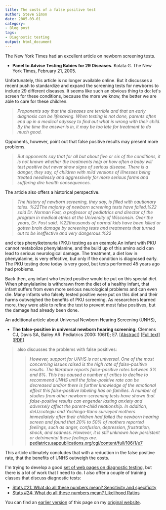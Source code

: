 ```yaml
---
title: The costs of a false positive test
author: Steve Simon
date: 2005-03-01
category:
- Blog post
tags:
- Diagnostic testing
output: html_document
---
```

The New York Times had an excellent article on newborn screening tests.

-   **Panel to Advise Testing Babies for 29 Diseases.** Kolata G. The
    New York Times, February 21, 2005.

Unfortunately, this article is no longer available online. But it
discusses a recent push to standardize and expand the screening tests
for newborns to include 29 different diseases. It seems like such an
obvious thing to do: let\'s screen for these conditions, because the
more we know, the better we are able to care for these children.

> *Proponents say that the diseases are terrible and that an early
> diagnosis can be lifesaving. When testing is not done, parents often
> end up in a medical odyssey to find out what is wrong with their
> child. By the time the answer is in, it may be too late for treatment
> to do much good.*

Opponents, however, point out that false positive results may present
more problems.

> *But opponents say that for all but about five or six of the
> conditions, it is not known whether the treatments help or how often a
> baby will test positive but never show signs of serious disease. There
> is a danger, they say, of children with mild versions of illnesses
> being treated needlessly and aggressively for more serious forms and
> suffering dire health consequences.*

The article also offers a historical perspective.

> *The history of newborn screening, they say, is filled with cautionary
> tales. %22The majority of newborn screening tests have failed,%22 said
> Dr. Norman Fost, a professor of pediatrics and director of the program
> in medical ethics at the University of Wisconsin. Over the years, Dr.
> Fost said, %22thousands of normal kids have been killed or gotten
> brain damage by screening tests and treatments that turned out to be
> ineffective and very dangerous.%22*

and cites phenylketonuria (PKU) testing as an example.An infant with PKU
cannot metabolize phenylalanine, and the build up of this amino acid can
lead to serious neurological damage. The treatment, a diet low in
phenyalanine, is very effective, but only if the condition is diagnosed
early. The PKU testing done today is very good, but tests performed 45
years ago had problems.

Back then, any infant who tested positive would be put on this special
diet. When phenylalanine is withdrawn from the diet of a healthy infant,
that infant suffers from even more serious neurological problems and can
even die. Many infants who falsely tested positive were put on this diet
and their harms outweighed the benefits of PKU screening. As researchers
learned more, they were able to refine the test to prevent most false
positives, but the damage had already been done.

An additional article about Universal Newborn Hearing Screening (UNHS),

-   **The false-positive in universal newborn hearing screening.**
    Clemens CJ, Davis SA, Bailey AR. Pediatrics 2000: 106(1); E7.
    [\[Abstract\]](http://pediatrics.aappublications.org/cgi/content/abstract/106/1/e7)
    [\[Full
    text\]](http://pediatrics.aappublications.org/cgi/content/full/106/1/e7)
    [\[PDF\]](http://pediatrics.aappublications.org/cgi/reprint/106/1/e7.pdf)

> also discusses the problems with false positives:
>
> > *However, support for UNHS is not universal. One of the most
> > concerning issues raised is the high rate of false-positive results.
> > The literature reports false-positive rates between 3% and 8%. This
> > has caused a number of critics to decline to recommend UNHS until
> > the false-positive rate can be decreased and/or there is further
> > knowledge of the emotional effect this false-positive labeling has
> > on families. A number of studies from other newborn-screening tests
> > have shown that false-positive results can engender lasting anxiety
> > and adversely affect the parent-child relationship. In addition,
> > deUzcategiu and Yoshinga-Itano surveyed mothers immediately after
> > their children had failed the newborn hearing screen and found that
> > 20% to 50% of mothers reported feelings, such as anger, confusion,
> > depression, frustration, shock, and sadness. However, it is still
> > unknown how persistent or detrimental these feelings are.*
> > [pediatrics.aappublications.org/cgi/content/full/106/1/e7](http://pediatrics.aappublications.org/cgi/content/full/106/1/e7)

This article ultimately concludes that with a reduction in the false
positive rate, that the benefits of UNHS outweigh the costs.

I\'m trying to develop a good [set of web pages on diagnostic
testing](../category/DiagnosticTesting.html), but there is a lot of work
that I need to do. I also offer a couple of training classes that
discuss diagnostic tests:

-   [Stats \#21: What do all these numbers mean? Sensitivity and
    specificity](../training/hand21.asp)
-   [Stats \#24: What do all these numbers mean? Likelihood
    Ratios](../training/hand24.asp)

You can find an [earlier version](http://www.pmean.com/05/FalsePositive.html) of this page on my [original website](http://www.pmean.com/original_site.html).
